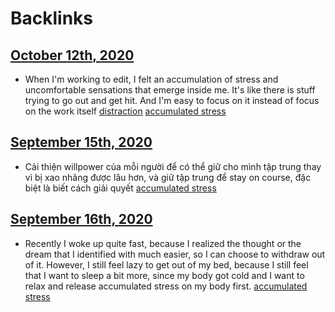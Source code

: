 
# Backlinks
## [October 12th, 2020](<October 12th, 2020.md>)
- When I'm working to edit, I felt an accumulation of stress and uncomfortable sensations that emerge inside me. It's like there is stuff trying to go out and get hit. And I'm easy to focus on it instead of focus on the work itself [distraction](<distraction.md>) [accumulated stress](<accumulated stress.md>)

## [September 15th, 2020](<September 15th, 2020.md>)
- Cải thiện willpower của mỗi người để có thể giữ cho mình tập trung thay vì bị xao nhãng được lâu hơn, và giữ tập trung để stay on course, đặc biệt là biết cách giải quyết [accumulated stress](<accumulated stress.md>)

## [September 16th, 2020](<September 16th, 2020.md>)
- Recently I woke up quite fast, because I realized the thought or the dream that I identified with much easier, so I can choose to withdraw out of it. However, I still feel lazy to get out of my bed, because I still feel that I want to sleep a bit more, since my body got cold and I want to relax and release accumulated stress on my body first. [accumulated stress](<accumulated stress.md>)

